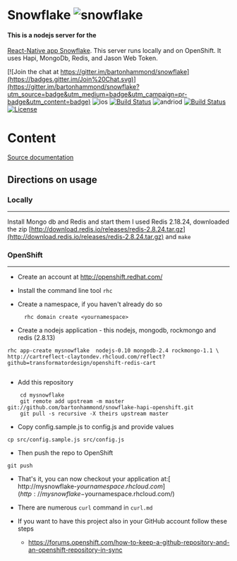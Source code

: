 Snowflake ![snowflake](https://cloud.githubusercontent.com/assets/1282364/11599365/1a1c39d2-9a8c-11e5-8819-bc1e48b30525.png)
==================================
#### This is a nodejs server for the
[React-Native app Snowflake](https://github.com/bartonhammond/snowflake).
This server runs locally and on OpenShift.  It uses Hapi, MongoDb, Redis, and Jason Web Token.

[![Join the chat at https://gitter.im/bartonhammond/snowflake](https://badges.gitter.im/Join%20Chat.svg)](https://gitter.im/bartonhammond/snowflake?utm_source=badge&utm_medium=badge&utm_campaign=pr-badge&utm_content=badge)
![ios](https://img.shields.io/badge/IOS--blue.svg) [![Build Status](https://www.bitrise.io/app/348ae0a97c5e147a.svg?token=RmDwzjeIGuo7i9MeazE1fg)](https://www.bitrise.io/app/348ae0a97c5e147a)
![andriod](https://img.shields.io/badge/Android--blue.svg) [![Build Status](https://www.bitrise.io/app/1e0425744dcc7ce3.svg?token=uvZDZvo89BLXvjrArJJreQ)](https://www.bitrise.io/app/1e0425744dcc7ce3)
[![License](https://img.shields.io/badge/license-MIT-green.svg?style=flat)](https://github.com/bartonhammond/snowflake/blob/master/LICENSE)

# Content

[Source documentation](http://bartonhammond.github.io/snowflake-hapi-openshift/server.js.html)

## Directions on usage

### Locally
----------------------------------------------------------
Install Mongo db and Redis and start them
I used Redis 2.18.24, downloaded the zip
[http://download.redis.io/releases/redis-2.8.24.tar.gz](http://download.redis.io/releases/redis-2.8.24.tar.gz)
and ```make```


### OpenShift
----------------------------------------------------------

* Create an account at http://openshift.redhat.com/

* Install the command line tool ```rhc```

* Create a namespace, if you haven't already do so

  ```  rhc domain create <yournamespace>```

* Create a nodejs application - this nodejs, mongodb, rockmongo and
  redis (2.8.13)

```
rhc app-create mysnowflake  nodejs-0.10 mongodb-2.4 rockmongo-1.1 \
http://cartreflect-claytondev.rhcloud.com/reflect?github=transformatordesign/openshift-redis-cart
  
  ```

* Add this repository
```
    cd mysnowflake
    git remote add upstream -m master git://github.com/bartonhammond/snowflake-hapi-openshift.git
    git pull -s recursive -X theirs upstream master
```

* Copy config.sample.js to config.js and provide values

```cp src/config.sample.js src/config.js```

* Then push the repo to OpenShift

```
git push
```
    
* That's it, you can now checkout your application at:[ http://mysnowflake-$yournamespace.rhcloud.com](http://mysnowflake-$yournamespace.rhcloud.com/)

* There are numerous ```curl``` command in ```curl.md```

* If you want to have this project also in your GitHub account follow
these steps

  * https://forums.openshift.com/how-to-keep-a-github-repository-and-an-openshift-repository-in-sync
